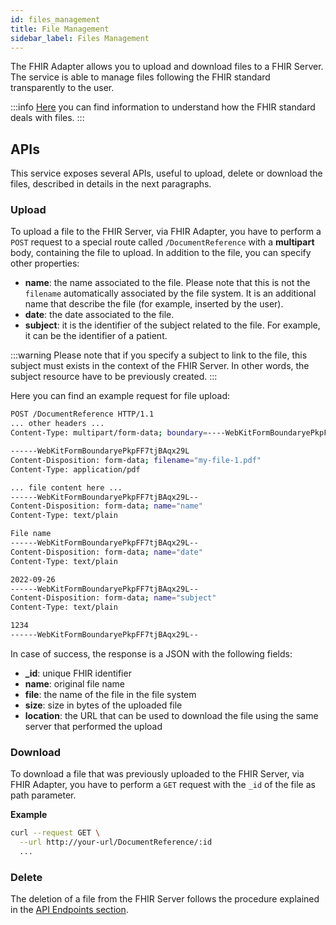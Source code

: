 ```yaml
---
id: files_management
title: File Management
sidebar_label: Files Management
---
```




The FHIR Adapter allows you to upload and download files to a FHIR Server. The service is able to manage files following the FHIR standard transparently to the user.

:::info
[Here](https://www.hl7.org/fhir/documentreference.html) you can find information to understand how the FHIR standard deals with files.
:::

## APIs

This service exposes several APIs, useful to upload, delete or download the files, described in details in the next paragraphs.

### Upload

To upload a file to the FHIR Server, via FHIR Adapter, you have to perform a `POST` request to a special route called `/DocumentReference` with a **multipart** body, containing the file to upload. In addition to the file, you can specify other properties:

* **name**: the name associated to the file. Please note that this is not the `filename` automatically associated by the file system. It is an additional name that describe the file (for example, inserted by the user).
* **date**: the date associated to the file.
* **subject**: it is the identifier of the subject related to the file. For example, it can be the identifier of a patient.

:::warning
Please note that if you specify a subject to link to the file, this subject must exists in the context of the FHIR Server. In other words, the subject resource have to be previously created.
:::

Here you can find an example request for file upload:

```bash
POST /DocumentReference HTTP/1.1
... other headers ...
Content-Type: multipart/form-data; boundary=----WebKitFormBoundaryePkpFF7tjBAqx29L

------WebKitFormBoundaryePkpFF7tjBAqx29L
Content-Disposition: form-data; filename="my-file-1.pdf"
Content-Type: application/pdf

... file content here ...
------WebKitFormBoundaryePkpFF7tjBAqx29L--
Content-Disposition: form-data; name="name"
Content-Type: text/plain

File name
------WebKitFormBoundaryePkpFF7tjBAqx29L--
Content-Disposition: form-data; name="date"
Content-Type: text/plain

2022-09-26
------WebKitFormBoundaryePkpFF7tjBAqx29L--
Content-Disposition: form-data; name="subject"
Content-Type: text/plain

1234
------WebKitFormBoundaryePkpFF7tjBAqx29L--
```

In case of success, the response is a JSON with the following fields:

* **_id**: unique FHIR identifier
* **name**: original file name
* **file**: the name of the file in the file system
* **size**: size in bytes of the uploaded file
* **location**: the URL that can be used to download the file using the same server that performed the upload

### Download

To download a file that was previously uploaded to the FHIR Server, via FHIR Adapter, you have to perform a `GET` request with the `_id` of the file as path parameter.

**Example**

```bash
curl --request GET \
  --url http://your-url/DocumentReference/:id
  ...
```

### Delete

The deletion of a file from the FHIR Server follows the procedure explained in the [API Endpoints section](/runtime_suite/fhir-adapter/10_overview_and_usage.md).

